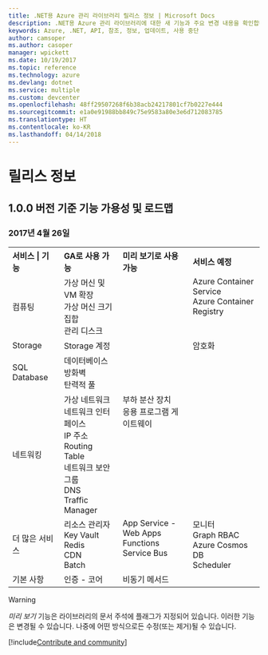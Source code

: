 ```yaml
---
title: .NET용 Azure 관리 라이브러리 릴리스 정보 | Microsoft Docs
description: .NET용 Azure 관리 라이브러리에 대한 새 기능과 주요 변경 내용을 확인합니다.
keywords: Azure, .NET, API, 참조, 정보, 업데이트, 사용 중단
author: camsoper
ms.author: casoper
manager: wpickett
ms.date: 10/19/2017
ms.topic: reference
ms.technology: azure
ms.devlang: dotnet
ms.service: multiple
ms.custom: devcenter
ms.openlocfilehash: 48ff29507268f6b38acb24217801cf7b0227e444
ms.sourcegitcommit: e1a0e91988bb849c75e9583a80e3e6d712083785
ms.translationtype: HT
ms.contentlocale: ko-KR
ms.lasthandoff: 04/14/2018
---
```

# <a name="release-notes"></a>릴리스 정보 

## <a name="feature-availability-and-road-map-as-of-version-100"></a>1.0.0 버전 기준 기능 가용성 및 로드맵 ##
### <a name="april-26-2017"></a>2017년 4월 26일

<table>
  <tr>
    <th align="left">서비스 | 기능</th>
    <th align="left">GA로 사용 가능</th>
    <th align="left">미리 보기로 사용 가능</th>
    <th align="left">서비스 예정</th>
  </tr>
  <tr>
    <td>컴퓨팅</td>
    <td>가상 머신 및 VM 확장<br>가상 머신 크기 집합<br>관리 디스크</td>
    <td></td>
    <td valign="top">Azure Container Service<br>Azure Container Registry</td>
  </tr>
  <tr>
    <td>Storage</td>
    <td>Storage 계정</td>
    <td></td>
    <td>암호화</td>
  </tr>
  <tr>
    <td>SQL Database</td>
    <td>데이터베이스<br>방화벽<br>탄력적 풀</td>
    <td></td>
    <td valign="top"></td>
  </tr>
  <tr>
    <td>네트워킹</td>
    <td>가상 네트워크<br>네트워크 인터페이스<br>IP 주소<br>Routing Table<br>네트워크 보안 그룹<br>DNS<br>Traffic Manager</td>
    <td valign="top">부하 분산 장치<br>응용 프로그램 게이트웨이</td>
    <td valign="top"></td>
  </tr>
  <tr>
    <td>더 많은 서비스</td>
    <td>리소스 관리자<br>Key Vault<br>Redis<br>CDN<br>Batch</td>
    <td valign="top">App Service - Web Apps<br>Functions<br>Service Bus</td>
    <td valign="top">모니터<br>Graph RBAC<br>Azure Cosmos DB<br>Scheduler</td>
  </tr>
  <tr>
    <td>기본 사항</td>
    <td>인증 - 코어</td>
    <td>비동기 메서드</td>
    <td valign="top"></td>
  </tr>
</table>

> [!WARNING] 
> *미리 보기* 기능은 라이브러리의 문서 주석에 플래그가 지정되어 있습니다. 이러한 기능은 변경될 수 있습니다. 나중에 어떤 방식으로든 수정(또는 제거)될 수 있습니다.

[!include[Contribute and community](includes/contribute.md)]
